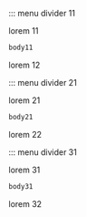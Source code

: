 ::: menu divider 11

lorem 11

```bash :block11
body11
```

lorem 12

::: menu divider 21

lorem 21

```bash :block21
body21
```

lorem 22

::: menu divider 31

lorem 31

```bash :block31
body31
```

lorem 32

